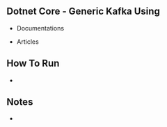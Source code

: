 ## Dotnet Core - Generic Kafka Using

 * Documentations

 * Articles


## How To Run
 *

 ## Notes
 *
